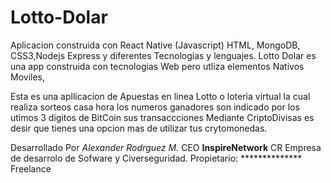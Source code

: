# Lotto-Dolar
Aplicacion construida con React Native (Javascript)
HTML, MongoDB, CSS3,Nodejs Express y diferentes Tecnologias y lenguajes.
Lotto Dolar es una app  construida con tecnologias Web pero utliza elementos Nativos Moviles, 

Esta es una apllicacion de Apuestas en linea Lotto o loteria virtual la cual realiza sorteos casa hora los numeros ganadores son indicado por los utimos 3 digitos de BitCoin sus transaccciones Mediante CriptoDivisas es desir que tienes una opcion mas de utilizar tus crytomonedas.


Desarrollado Por _Alexander Rodrguez M._
CEO **InspireNetwork** CR Empresa de desarrolo de Sofware y Civerseguridad.
Propietario:   ************** Freelance  
